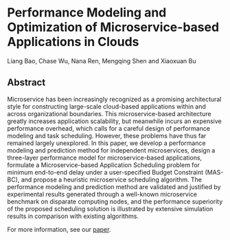 # Performance Modeling and Optimization of Microservice-based Applications in Clouds
Liang Bao, Chase Wu, Nana Ren, Mengqing Shen and Xiaoxuan Bu

## Abstract
Microservice has been increasingly recognized as a promising architectural style for constructing large-scale cloud-based applications within and across organizational boundaries. This microservice-based architecture greatly increases application scalability, but meanwhile incurs an expensive performance overhead, which calls for a careful design of performance modeling and task scheduling. However, these problems have thus far remained largely unexplored. In this paper, we develop a performance modeling and prediction method for independent microservices, design a three-layer performance model for microservice-based applications, formulate a Microservice-based Application Scheduling problem for minimum end-to-end delay under a user-specified Budget Constraint (MAS-BC), and propose a heuristic microservice scheduling algorithm. The performance modeling and prediction method are validated and justified by experimental results generated through a well-known microservice benchmark on disparate computing nodes, and the performance superiority of the proposed scheduling solution is illustrated by extensive simulation results in comparison with existing algorithms.

For more information, see our [paper](https://github.com/sselab/autoconfig/blob/master/autoconfig.pdf). 
